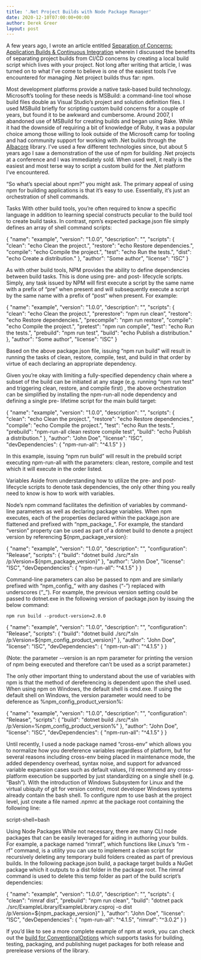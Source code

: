 ```yaml
---
title: '.Net Project Builds with Node Package Manager'
date: 2020-12-10T07:00:00+00:00
author: Derek Greer
layout: post
---
```

A few years ago, I wrote an article entitled [Separation of Concerns: Application Builds & Continuous Integration](http://aspiringcraftsman.com/2016/02/28/separation-of-concerns-application-builds-continuous-integration/) wherein I discussed the benefits of separating project builds from CI/CD concerns by creating a local build script which lives with your project.  Not long after writing that article, I was turned on to what I’ve come to believe is one of the easiest tools I’ve encountered for managing .Net project builds thus far: npm.

Most development platforms provide a native task-based build technology.  Microsoft’s tooling for these needs is MSBuild: a command-line tool whose build files double as Visual Studio’s project and solution definition files.  I used MSBuild briefly for scripting custom build concerns for a couple of years, but found it to be awkward and cumbersome.  Around 2007, I abandoned use of MSBuild for creating builds and began using Rake.  While it had the downside of requiring a bit of knowledge of Ruby, it was a popular choice among those willing to look outside of the Microsoft camp for tooling and had community support for working with .Net builds through the [Albacore](https://www.codemag.com/article/1006101/Building-.NET-Systems-with-Ruby-Rake-and-Albacore) library.  I’ve used a few different technologies since, but about 5 years ago I saw a demonstration of the use of npm for building .Net projects at a conference and I was immediately sold.  When used well, it really is the easiest and most terse way to script a custom build for the .Net platform I’ve encountered.

“So what’s special about npm?” you might ask.  The primary appeal of using npm for building applications is that it’s easy to use.  Essentially, it’s just an orchestration of shell commands. 

Tasks
With other build tools, you’re often required to know a specific language in addition to learning special constructs peculiar to the build tool to create build tasks.  In contrast, npm’s expected package.json file simply defines an array of shell command scripts:


{
  "name": "example",
  "version": "1.0.0",
  "description": "",
  "scripts": {
    "clean": "echo Clean the project.",
    "restore": "echo Restore dependencies.",
    "compile": "echo Compile the project.",
    "test": "echo Run the tests.",
    "dist": "echo Create a distribution."
  },
  "author": "Some author",
  "license": "ISC"
}




As with other build tools, NPM provides the ability to define dependencies between build tasks.  This is done using pre- and post- lifecycle scripts.  Simply, any task issued by NPM will first execute a script by the same name with a prefix of “pre” when present and will subsequently execute a script by the same name with a prefix of “post” when present.  For example:


{
  "name": "example",
  "version": "1.0.0",
  "description": "",
  "scripts": {
    "clean": "echo Clean the project.",
    "prerestore": “npm run clean”,
    "restore": "echo Restore dependencies.",
    "precompile": "npm run restore",
    "compile": "echo Compile the project.",
    "pretest": "npm run compile",
    "test": "echo Run the tests.",
    "prebuild": "npm run test",
    "build": "echo Publish a distribution."
  },
  "author": "Some author",
  "license": "ISC"
}



Based on the above package.json file, issuing “npm run build” will result in running the tasks of clean, restore, compile, test, and build in that order by virtue of each declaring an appropriate dependency.  

Given you’re okay with limiting a fully-specified dependency chain where a subset of the build can be initiated at any stage (e.g. running “npm run test” and triggering clean, restore, and compile first) , the above orchestration can be simplified by installing the npm-run-all node dependency and defining a single pre- lifetime script for the main build target:


{
  "name": "example",
  "version": "1.0.0",
  "description": "",
  "scripts": {
    "clean": "echo Clean the project.",
    "restore": "echo Restore dependencies.",
    "compile": "echo Compile the project.",
    "test": "echo Run the tests.",
    "prebuild": "npm-run-all clean restore compile test",
    "build": "echo Publish a distribution."
  },
  "author": "John Doe",
  "license": "ISC",
  "devDependencies": {
    "npm-run-all": "^4.1.5"
  }
}





In this example, issuing “npm run build” will result in the prebuild script executing npm-run-all with the parameters: clean, restore, compile and test which it will execute in the order listed.

Variables
Aside from understanding how to utilize the pre- and post- lifecycle scripts to denote task dependencies, the only other thing you really need to know is how to work with variables.

Node’s npm command facilitates the definition of variables by command-line parameters as well as declaring package variables.  When npm executes, each of the properties declared within the package.json are flattened and prefixed with “npm_package_”.  For example, the standard “version” property can be used as part of a dotnet build to denote a project version by referencing ${npm_package_version}:


{
  "name": "example",
  "version": "1.0.0",
  "description": "",
  "configuration": "Release",
  "scripts": {
    "build": "dotnet build ./src/*.sln /p:Version=${npm_package_version}"
  },
  "author": "John Doe",
  "license": "ISC",
  "devDependencies": {
    "npm-run-all": "^4.1.5"
  }
}




Command-line parameters can also be passed to npm and are similarly prefixed with “npm_config_” with any dashes (“-”) replaced with underscores (“_”).  For example, the previous version setting could be passed to dotnet.exe in the following version of package.json by issuing the below command:

	npm run build --product-version=2.0.0


{
  "name": "example",
  "version": "1.0.0",
  "description": "",
  "configuration": "Release",
  "scripts": {
    "build": "dotnet build ./src/*.sln /p:Version=${npm_config_product_version}"
  },
  "author": "John Doe",
  "license": "ISC",
  "devDependencies": {
    "npm-run-all": "^4.1.5"
  }
}



(Note: the parameter --version is an npm parameter for printing the version of npm being executed and therefore can’t be used as a script parameter.)

The only other important thing to understand about the use of variables with npm is that the method of dereferencing is dependent upon the shell used.  When using npm on Windows, the default shell is cmd.exe.   If using the default shell on Windows, the version parameter would need to be deference as %npm_config_product_version%:


{
  "name": "example",
  "version": "1.0.0",
  "description": "",
  "configuration": "Release",
  "scripts": {
    "build": "dotnet build ./src/*.sln /p:Version=%npm_config_product_version%"
  },
  "author": "John Doe",
  "license": "ISC",
  "devDependencies": {
    "npm-run-all": "^4.1.5"
  }
}




Until recently, I used a node package named “cross-env” which allows you to normalize how you dereference variables regardless of platform, but for several reasons including cross-env being placed in maintenance mode, the added dependency overhead, syntax noise, and support for advanced variable expansion cases such as default values, I’d recommend any cross-platform execution be supported by just standardizing on a single shell (e.g. “Bash”).  With the introduction of  Windows Subsystem for Linux and the virtual ubiquity of git for version control, most developer Windows systems already contain the bash shell.  To configure npm to use bash at the project level, just create a file named .npmrc at the package root containing the following line:

script-shell=bash


Using Node Packages
While not necessary, there are many CLI node packages that can be easily leveraged for aiding in authoring your builds.  For example, a package named “rimraf”, which functions like Linux’s “rm -rf” command, is a utility you can use to implement a clean script for recursively deleting any temporary build folders created as part of previous builds.  In the following package.json build, a package target builds a NuGet package which it outputs to a dist folder in the package root.  The rimraf command is used to delete this temp folder as part of the build script’s dependencies:


{
  "name": "example",
  "version": "1.0.0",
  "description": "",
  "scripts": {
    "clean": "rimraf dist",
    "prebuild": "npm run clean",
    "build": "dotnet pack ./src/ExampleLibrary/ExampleLibrary.csproj -o dist /p:Version=${npm_package_version}"
  },
  "author": "John Doe",
  "license": "ISC",
  "devDependencies": {
    "npm-run-all": "^4.1.5",
    "rimraf": "^3.0.2"
  }
}





If you’d like to see a more complete example of npm at work, you can check out the [build for ConventionalOptions](https://github.com/derekgreer/conventional-options/blob/master/package.json) which supports tasks for building, testing, packaging, and publishing nuget packages for both release and prerelease versions of the library.